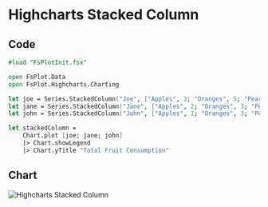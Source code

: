Highcharts Stacked Column
=========================

Code
----

```fsharp
#load "FsPlotInit.fsx"

open FsPlot.Data
open FsPlot.Highcharts.Charting

let joe = Series.StackedColumn("Joe", ["Apples", 3; "Oranges", 5; "Pears", 2; "Bananas", 2])
let jane = Series.StackedColumn("Jane", ["Apples", 2; "Oranges", 3; "Pears", 1; "Bananas", 3])
let john = Series.StackedColumn("John", ["Apples", 1; "Oranges", 3; "Pears", 4; "Bananas", 4])

let stackedColumn =
    Chart.plot [joe; jane; john]
    |> Chart.showLegend
    |> Chart.yTitle "Total Fruit Consumption"
```
Chart
-----

![Highcharts Stacked Column](https://raw.github.com/TahaHachana/FsPlot/master/screenshots/HighchartsStackedColumn.PNG)